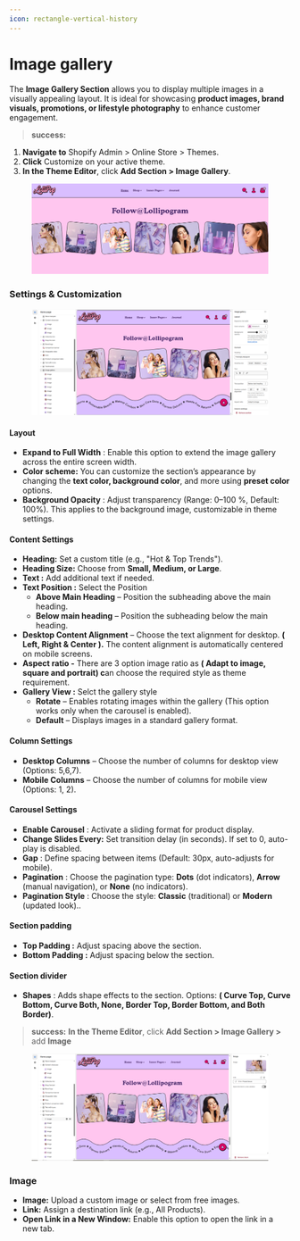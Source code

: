```yaml
---
icon: rectangle-vertical-history
---
```


# Image gallery

The **Image Gallery Section** allows you to display multiple images in a visually appealing layout. It is ideal for showcasing **product images, brand visuals, promotions, or lifestyle photography** to enhance customer engagement.

> **success:** 
1. **Navigate to** Shopify Admin > Online Store > Themes.
2. **Click** Customize on your active theme.
3. **In the Theme Editor**, click **Add Section > Image Gallery**.


<figure><img src="../.gitbook/assets/insta.png" alt=""><figcaption></figcaption></figure>

### Settings & Customization

<figure><img src="../.gitbook/assets/instgallery.png" alt=""><figcaption></figcaption></figure>

#### **Layout**

* **Expand to Full Width** : Enable this option to extend the image gallery across the entire screen width.
* **Color scheme:** You can customize the section’s appearance by changing the **text color, background color**, and more using **preset color** options.
* **Background Opacity** : Adjust transparency (Range: 0–100 %, Default: 100%). This applies to the background image, customizable in theme settings.

#### Content Settings

* **Heading:** Set a custom title (e.g., "Hot & Top Trends").
* **Heading Size:** Choose from **Small, Medium, or Large**.
* **Text :** Add additional text if needed.
* **Text Position :** Select the Position&#x20;
  * **Above Main Heading** – Position the subheading above the main heading.
  * **Below main heading** – Position the subheading below the main heading.
* **Desktop Content Alignment** – Choose the text alignment for desktop. **( Left, Right & Center ).** The content alignment is automatically centered on mobile screens.
* **Aspect ratio -** There are 3 option image ratio as **( Adapt to image, square and portrait) c**an choose the required style as theme requirement.
* **Gallery View :** Selct the gallery style
  * **Rotate** – Enables rotating images within the gallery (This option works only when the carousel is enabled).
  * **Default** – Displays images in a standard gallery format.

#### **Column Settings**

* **Desktop Columns** – Choose the number of columns for desktop view (Options: 5,6,7).
* **Mobile Columns** – Choose the number of columns for mobile view (Options: 1, 2).

#### **Carousel Settings** <a href="#carousel-settings" id="carousel-settings"></a>

* **Enable Carousel** : Activate a sliding format for product display.
* **Change Slides Every:** Set transition delay (in seconds). If set to 0, auto-play is disabled.
* **Gap** : Define spacing between items (Default: 30px, auto-adjusts for mobile).
* **Pagination** : Choose the pagination type: **Dots** (dot indicators), **Arrow** (manual navigation), or **None** (no indicators).
* **Pagination Style** : Choose the style: **Classic** (traditional) or **Modern** (updated look)..

#### Section padding

* **Top Padding :** Adjust spacing above the section.
* **Bottom Padding :** Adjust spacing below the section.

#### Section divider

* **Shapes** : Adds shape effects to the section. Options: **( Curve Top, Curve Bottom, Curve Both, None, Border Top, Border Bottom, and Both Border)**.

> **success:** 
**In the Theme Editor**, click **Add Section > Image Gallery >** add **Image**


<figure><img src="../.gitbook/assets/inst-block.png" alt=""><figcaption></figcaption></figure>

### Image

* **Image:** Upload a custom image or select from free images.
* **Link:** Assign a destination link (e.g., All Products).
* **Open Link in a New Window:** Enable this option to open the link in a new tab.
